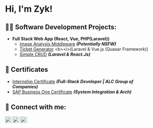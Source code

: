 <h1>Hi, I'm Zyk! </h1>

<h2>👨‍💻 Software Development Projects:</h2>

- <b>Full Stack Web App (React, Vue, PHP(Laravel))</b>
  - [Image Analysis Middleware](https://github.com/joshmadakor1/4chan-Image-Analysis-Middleware-C964) <b><i>(Potentially NSFW)</b></i>
  - [Ticket Generator]([https://github.com/joshmadakor1/4chan-Image-Analysis-Middleware-C964](https://github.com/Zyk-Broncano/React_Full-stack)) <b><i>(Laravel & Vue.js (Quasar Framework))</b></i>
  - [Simple CRUD](https://github.com/joshmadakor1/4chan-Image-Analysis-Middleware-C964) <b><i>(Laravel & React.Js)</b></i>

<h2>📄 Certificates</h2>

  - [Internship Certificate](https://drive.google.com/file/d/1Go-rj4KTuOK15tUeos2af8aOnZyiQbrz/view?usp=sharing) <b><i>(Full-Stack Developer | ALC Group of Companies)</b></i>
  - [SAP Business One Certificate](https://drive.google.com/file/d/1GnuqKsAfoJhf4F80KJkoEA7VJzbd2ZEJ/view?usp=sharing) <b><i>(System Integration & Arch)</b></i>

<h2> 🤳 Connect with me:</h2>

[<img align="left" alt=" | LinkedIn" width="22px" src="https://cdn.jsdelivr.net/npm/simple-icons@v3/icons/linkedin.svg" />][linkedin]
[<img align="left" alt=" | Instagram" width="22px" src="https://cdn.jsdelivr.net/npm/simple-icons@v3/icons/instagram.svg" />][instagram]
[<img align="left" alt=" | Facebook" width="22px" src="https://cdn.jsdelivr.net/npm/simple-icons@v3/icons/facebook.svg" />][facebook]

[instagram]: https://www.instagram.com/1305vsthewrld/
[linkedin]: https://linkedin.com/in/zykbroncano
[Facebook]: https://www.facebook.com/Zykeleven/


